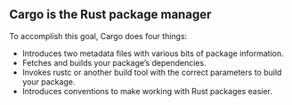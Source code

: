 ## Cargo is the Rust package manager

To accomplish this goal, Cargo does four things:

- Introduces two metadata files with various bits of package information.
- Fetches and builds your package’s dependencies.
- Invokes rustc or another build tool with the correct parameters to build your package.
- Introduces conventions to make working with Rust packages easier.

